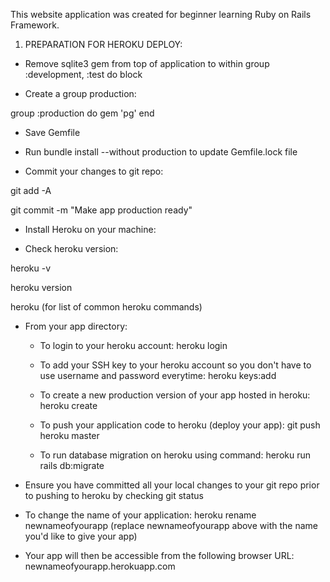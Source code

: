 This website application was created for beginner learning Ruby on Rails Framework.

1. PREPARATION FOR HEROKU DEPLOY: 

- Remove sqlite3 gem from top of application to within group :development, :test do block

- Create a group production:

group :production do
  gem 'pg'
end


- Save Gemfile

- Run bundle install --without production to update Gemfile.lock file

- Commit your changes to git repo:

git add -A

git commit -m "Make app production ready"

- Install Heroku on your machine:

- Check heroku version:

heroku -v

heroku version

heroku (for list of common heroku commands)

- From your app directory:

  + To login to your heroku account: heroku login

  + To add your SSH key to your heroku account so you don't have to use username and password everytime: heroku keys:add

  + To create a new production version of your app hosted in heroku: heroku create

  + To push your application code to heroku (deploy your app): git push heroku master
  + To run database migration on heroku using command: heroku run rails db:migrate

- Ensure you have committed all your local changes to your git repo prior to pushing to heroku by checking git status

- To change the name of your application: heroku rename newnameofyourapp (replace newnameofyourapp above with the name you'd like to give your app)

- Your app will then be accessible from the following browser URL: newnameofyourapp.herokuapp.com